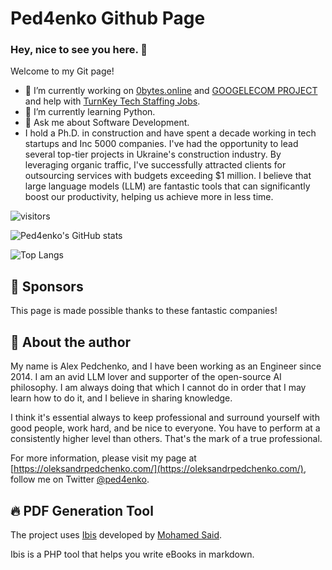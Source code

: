 # Ped4enko Github Page
### Hey, nice to see you here. 👋

Welcome to my Git page!

- 🔭 I’m currently working on [0bytes.online](https://0bytes.online/) and [GOOGELECOM PROJECT](https://googelecom.net/) and help with [TurnKey Tech Staffing Jobs](https://turnkeystaffing.com/career/). 
- 🌱 I’m currently learning Python.
- 💬 Ask me about Software Development.
- I hold a Ph.D. in construction and have spent a decade working in tech startups and Inc 5000 companies. I've had the opportunity to lead several top-tier projects in Ukraine's construction industry. By leveraging organic traffic, I've successfully attracted clients for outsourcing services with budgets exceeding $1 million. I believe that large language models (LLM) are fantastic tools that can significantly boost our productivity, helping us achieve more in less time.

![visitors](https://visitor-badge.laobi.icu/badge?page_id=ped4enko.visitor-badge)

<img alt="Ped4enko's GitHub stats"
src="https://github-readme-stats.vercel.app/api?username=ped4enko&show_icons=true&theme=transparent"/>

![Top Langs](https://github-readme-stats.vercel.app/api/top-langs/?username=anuraghazra&hide_progress=true)

## 🌟 Sponsors

This page is made possible thanks to these fantastic companies!

## 👋 About the author

My name is Alex Pedchenko, and I have been working as an Engineer since 2014. I am an avid LLM lover and supporter of the open-source AI philosophy. I am always doing that which I cannot do in order that I may learn how to do it, and I believe in sharing knowledge.

I think it's essential always to keep professional and surround yourself with good people, work hard, and be nice to everyone. You have to perform at a consistently higher level than others. That's the mark of a true professional.

For more information, please visit my page at [https://oleksandrpedchenko.com/](https://oleksandrpedchenko.com/), follow me on Twitter [@ped4enko](https://twitter.com/ped4enko).

## 🔥 PDF Generation Tool

The project uses [Ibis](https://github.com/themsaid/ibis/) developed by [Mohamed Said](https://github.com/themsaid).

Ibis is a PHP tool that helps you write eBooks in markdown.
